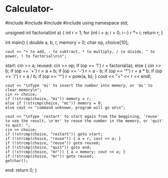 # Calculator-
#include <iostream>
#include <cstdio>
#include <cmath>
#include <cstring>
using namespace std;

unsigned int factorial(int a) {
    int r = 1;
    for (int i = a; i > 0; i--) r *= i;
    return r;
}

int main() {
    double a, b, r, memory = 0;
    char op, choice[10];

    cout << "+ to add, - to subtract, * to multiply, / to divide, ^ to power, ! to factorial\n\n";
start:
    cin >> a;
reused:
    cin >> op;
    if (op == '!') r = factorial(a);
    else {
        cin >> b;
        if (op == '+') r = a + b;
        if (op == '-') r = a - b;
        if (op == '*') r = a * b;
        if (op == '/') r = a / b;
        if (op == '^') r = pow(a, b);
    }
    cout << "=" << r << endl;

    cout << "\nType 'mi' to insert the number into memory, or 'mc' to clear memory\n";
    cin >> choice;
    if (!strcmp(choice, "mi")) memory = r;
    else if (!strcmp(choice, "mc")) memory = 0;
    else cout << "command unknown, program will go on\n";

    cout << "\nType 'restart' to start again from the beggining, 'reuse' to use the result, \n'mr' to reuse the number in the memory, or 'quit' to quit: ";
    cin >> choice;
    if (!strcmp(choice, "restart")) goto start;
    if (!strcmp(choice, "reuse")) { a = r; cout << a; }
    if (!strcmp(choice, "reuse")) goto reused;
    if (!strcmp(choice, "quit")) goto end;
    if (!strcmp(choice, "mr")) { a = memory; cout << a; }
    if (!strcmp(choice, "mr")) goto reused;
    getchar();
end:
    return 0;
}
